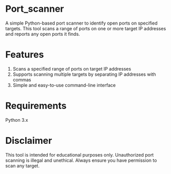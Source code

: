 # Port_scanner
A simple Python-based port scanner to identify open ports on specified targets. This tool scans a range of ports on one or more target IP addresses and reports any open ports it finds.

# Features
1) Scans a specified range of ports on target IP addresses
2) Supports scanning multiple targets by separating IP addresses with commas
3) Simple and easy-to-use command-line interface
   
# Requirements
Python 3.x

# Disclaimer
This tool is intended for educational purposes only. Unauthorized port scanning is illegal and unethical. Always ensure you have permission to scan any target.
